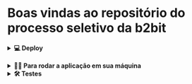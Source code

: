 # Boas vindas ao repositório do processo seletivo da b2bit

<details>
  <summary><b>💻 Deploy</b></summary><br />
  O deploy desse projeto foi feito atraves da plataforma Vercel.

  Se quiser dar uma olhada, só clicar nesse link: https://projeto-b2bit-iota.vercel.app/

* <details><summary><b>Obs sobre Login</b></summary>
    Para conseguir fazer o login corretamente, terá que usar esse email e senha:

    ```json
    {
      "email": "cliente@youdrive.com",
      "password": "password"
    }
    ```
  </details>
</details><br />

<details>
  <summary><strong>👨‍💻 Para rodar a aplicação em sua máquina</strong></summary><br />

  1. Clone o repositório

  - Use o comando: `git clone git@github.com:pedroasiqueira/projeto-b2bit.git`.

  - Entre na pasta do repositório que você acabou de clonar:
    - `cd projeto-b2bit`

  2. Instale as dependências

  - `npm install`.

  3. Inicialize o projeto:

  - `npm run dev`

</details>

<details>
  <summary><strong>🛠 Testes</strong></summary><br />
  Os testes deste projeto foram feitos utilizando o [Cypress].

  Caso queira roda-los, use o comando:

  - `npm run cy:open`
</details>